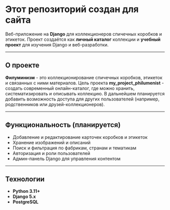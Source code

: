 # Этот репозиторий создан для сайта

Веб-приложение на **Django** для коллекционеров спичечных коробков и этикеток.
Проект создаётся как **личный каталог** коллекции и **учебный проект** для изучения Django и веб-разработки.

---

## О проекте

**Филуминизм** - это коллекционирование спичечных коробков, этикеток и связанных с ними материалов.
Цель проекта **my_project_philumenist** - создать современный онлайн-каталог, где можно хранить, систематизировать и описывать коллекцию.
В дальнейшем планируется добавить возможность доступа для других пользователей (например, родственников или друзей-коллекционеров).

---

## Функциональность (планируется)
- Добавление и редактирование карточек коробков и этикеток
- Хранение изображений и описаний
- Поиск и фильтрация по фабрикам, странам и тематикам
- Авторизация и роли пользователей
- Админ-панель Django для управления контентом

---

## Технологии
- **Python 3.11+**
- **Django 5.x**
- **PostgreSQL**
